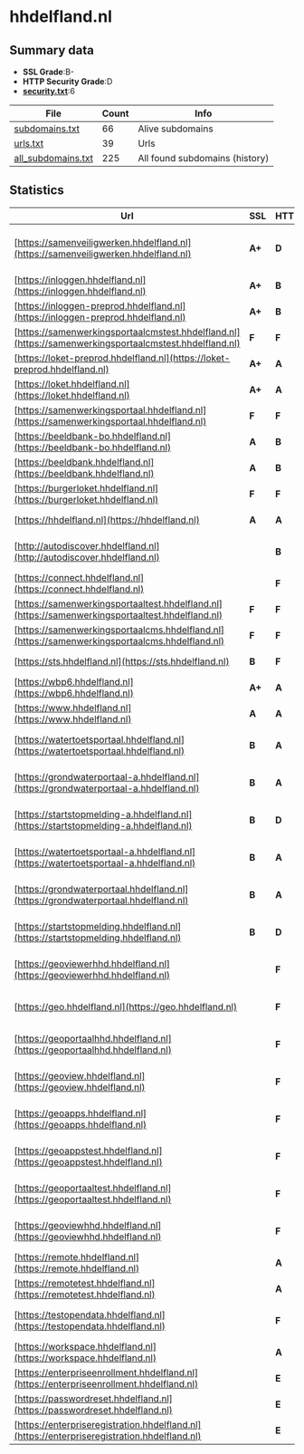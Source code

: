 

# hhdelfland.nl
## Summary data


 - **SSL Grade**:B-
 - **HTTP Security Grade**:D
 - **[security.txt](https://www.digitaleoverheid.nl/nieuws/standaard-security-txt-nu-verplicht-voor-overheid/)**:6


| File       | Count | Info |
|------------|-------|------|
|[subdomains.txt](/data/hhdelfland.nl/subdomains.txt)|66|Alive subdomains|
|[urls.txt](/data/hhdelfland.nl/urls.txt)|39|Urls|
|[all_subdomains.txt](/data/hhdelfland.nl/all_subdomains.txt)|225|All found subdomains (history)|


## Statistics


| Url | SSL | HTTP | Server | Cookie | HSTS | CORS | CTO | CSP | XFO | XXP | RP |FP| Tech |Title |
|--------|-------|-------|------|------|------|------|------|------|------|------|------|------|------|------|
|[https://samenveiligwerken.hhdelfland.nl](https://samenveiligwerken.hhdelfland.nl)| **A+**| **D**|Apache/2.4.56 (Debian)|:warning: |:white_check_mark: | :warning:| | :white_check_mark:| | | :white_check_mark: | |Apache HTTP Server:2.4.56 Bootstrap Debian HSTS|Veilig Delfland|
|[https://inloggen.hhdelfland.nl](https://inloggen.hhdelfland.nl)| **A+**| **B**|| |:white_check_mark: | | | | | | :white_check_mark: | |HSTS||
|[https://inloggen-preprod.hhdelfland.nl](https://inloggen-preprod.hhdelfland.nl)| **A+**| **B**|| |:white_check_mark: | | | | | | :white_check_mark: | |HSTS||
|[https://samenwerkingsportaalcmstest.hhdelfland.nl](https://samenwerkingsportaalcmstest.hhdelfland.nl)| **F**| **F**|Microsoft-HTTPAPI/2.0| | | | | | | | :white_check_mark: | |Microsoft HTTPAPI:2.0||
|[https://loket-preprod.hhdelfland.nl](https://loket-preprod.hhdelfland.nl)| **A+**| **A**|Microsoft-IIS/10.0|:white_check_mark: |:white_check_mark: | | | :white_check_mark:| :white_check_mark: | :white_check_mark: | :white_check_mark: | |IIS:10.0 Windows Server||
|[https://loket.hhdelfland.nl](https://loket.hhdelfland.nl)| **A+**| **A**|Microsoft-IIS/10.0|:white_check_mark: |:white_check_mark: | | | :white_check_mark:| :white_check_mark: | :white_check_mark: | :white_check_mark: | |IIS:10.0 Windows Server||
|[https://samenwerkingsportaal.hhdelfland.nl](https://samenwerkingsportaal.hhdelfland.nl)| **F**| **F**|Microsoft-HTTPAPI/2.0| | | | | | | | :white_check_mark: | |Microsoft HTTPAPI:2.0||
|[https://beeldbank-bo.hhdelfland.nl](https://beeldbank-bo.hhdelfland.nl)| **A**| **B**|Picture Pack|:warning: |:white_check_mark: | | | | :white_check_mark: | :white_check_mark: | :white_check_mark: | |HSTS Microsoft ASP.NET:4.0.30319|Picture Pack|
|[https://beeldbank.hhdelfland.nl](https://beeldbank.hhdelfland.nl)| **A**| **B**||:warning: |:white_check_mark: | | | | :white_check_mark: | :white_check_mark: | :white_check_mark: | |HSTS Microsoft ASP.NET:4.0.30319|Homepage | Beeld...|
|[https://burgerloket.hhdelfland.nl](https://burgerloket.hhdelfland.nl)| **F**| **F**|Apache| | | | | | | | :white_check_mark: | |Apache HTTP Server|301 Moved Perman...|
|[https://hhdelfland.nl](https://hhdelfland.nl)| **A**| **A**|-| |:white_check_mark: | | | :white_check_mark:| :white_check_mark: | :white_check_mark: | :white_check_mark: | |HSTS Microsoft ASP.NET:-|Object moved|
|[http://autodiscover.hhdelfland.nl](http://autodiscover.hhdelfland.nl)| | **B**|Microsoft-IIS/10.0|:white_check_mark: |:white_check_mark: | | | | :white_check_mark: | :white_check_mark: | :white_check_mark: | |IIS:10.0 Microsoft ASP.NET Windows Server||
|[https://connect.hhdelfland.nl](https://connect.hhdelfland.nl)| | **F**|xxxxxxxx-xxxxx| | | | | | | | :white_check_mark: | |HSTS||
|[https://samenwerkingsportaaltest.hhdelfland.nl](https://samenwerkingsportaaltest.hhdelfland.nl)| **F**| **F**|Microsoft-HTTPAPI/2.0| | | | | | | | :white_check_mark: | |Microsoft HTTPAPI:2.0||
|[https://samenwerkingsportaalcms.hhdelfland.nl](https://samenwerkingsportaalcms.hhdelfland.nl)| **F**| **F**|Microsoft-HTTPAPI/2.0| | | | | | | | :white_check_mark: | |Microsoft HTTPAPI:2.0||
|[https://sts.hhdelfland.nl](https://sts.hhdelfland.nl)| **B**| **F**|Microsoft-HTTPAPI/2.0| | | | | | | | :white_check_mark: | |Microsoft HTTPAPI:2.0|Not Found|
|[https://wbp6.hhdelfland.nl](https://wbp6.hhdelfland.nl)| **A+**| **A**|Microsoft-IIS/10.0| |:white_check_mark: | | |:warning: | :white_check_mark: | :white_check_mark: | :white_check_mark: | |HSTS IIS:10.0 Windows Server|Waterwerk|
|[https://www.hhdelfland.nl](https://www.hhdelfland.nl)| **A**| **A**|-| |:white_check_mark: | | | :white_check_mark:| :white_check_mark: | :white_check_mark: | :white_check_mark: | |HSTS Microsoft ASP.NET:-|Home - Delfland|
|[https://watertoetsportaal.hhdelfland.nl](https://watertoetsportaal.hhdelfland.nl)| **B**| **A**|Microsoft-IIS/10.0| |:white_check_mark: | | | :white_check_mark:| | | :white_check_mark: | |IIS:10.0 Microsoft ASP.NET Windows Server|Document Moved|
|[https://grondwaterportaal-a.hhdelfland.nl](https://grondwaterportaal-a.hhdelfland.nl)| **B**| **A**|Microsoft-IIS/10.0| |:white_check_mark: | | | :white_check_mark:| | | :white_check_mark: | |IIS:10.0 Microsoft ASP.NET Windows Server|Document Moved|
|[https://startstopmelding-a.hhdelfland.nl](https://startstopmelding-a.hhdelfland.nl)| **B**| **D**|Microsoft-IIS/10.0| | | | | :white_check_mark:| | | :white_check_mark: | |IIS:10.0 Microsoft ASP.NET Windows Server|403 - Forbidden:...|
|[https://watertoetsportaal-a.hhdelfland.nl](https://watertoetsportaal-a.hhdelfland.nl)| **B**| **A**|Microsoft-IIS/10.0| |:white_check_mark: | | | :white_check_mark:| | | :white_check_mark: | |IIS:10.0 Microsoft ASP.NET Windows Server|Document Moved|
|[https://grondwaterportaal.hhdelfland.nl](https://grondwaterportaal.hhdelfland.nl)| **B**| **A**|Microsoft-IIS/10.0| |:white_check_mark: | | | :white_check_mark:| | | :white_check_mark: | |IIS:10.0 Microsoft ASP.NET Windows Server|Document Moved|
|[https://startstopmelding.hhdelfland.nl](https://startstopmelding.hhdelfland.nl)| **B**| **D**|Microsoft-IIS/10.0| | | | | :white_check_mark:| | | :white_check_mark: | |IIS:10.0 Microsoft ASP.NET Windows Server|403 - Forbidden:...|
|[https://geoviewerhhd.hhdelfland.nl](https://geoviewerhhd.hhdelfland.nl)| | **F**|Microsoft-IIS/10.0| | | | | | | | :white_check_mark: | |IIS:10.0 Microsoft ASP.NET Windows Server|Secure Portal Re...|
|[https://geo.hhdelfland.nl](https://geo.hhdelfland.nl)| | **F**|Microsoft-IIS/10.0| | | | | | | | :white_check_mark: | |IIS:10.0 Microsoft ASP.NET Windows Server|Secure Portal Re...|
|[https://geoportaalhhd.hhdelfland.nl](https://geoportaalhhd.hhdelfland.nl)| | **F**|Microsoft-IIS/10.0| | | | | | | | :white_check_mark: | |IIS:10.0 Microsoft ASP.NET Windows Server|Secure Portal Re...|
|[https://geoview.hhdelfland.nl](https://geoview.hhdelfland.nl)| | **F**|Microsoft-IIS/10.0| | | | | | | | :white_check_mark: | |IIS:10.0 Microsoft ASP.NET Windows Server|Secure Portal Re...|
|[https://geoapps.hhdelfland.nl](https://geoapps.hhdelfland.nl)| | **F**|Microsoft-IIS/10.0| | | | | | | | :white_check_mark: | |IIS:10.0 Microsoft ASP.NET Windows Server|Linkjes naar Ver...|
|[https://geoappstest.hhdelfland.nl](https://geoappstest.hhdelfland.nl)| | **F**|Microsoft-IIS/10.0| | | | | | | | :white_check_mark: | |IIS:10.0 Microsoft ASP.NET Windows Server|Linkjes naar Ver...|
|[https://geoportaaltest.hhdelfland.nl](https://geoportaaltest.hhdelfland.nl)| | **F**|Microsoft-IIS/10.0| | | | | | | | :white_check_mark: | |IIS:10.0 Microsoft ASP.NET Windows Server|Secure Portal Re...|
|[https://geoviewhhd.hhdelfland.nl](https://geoviewhhd.hhdelfland.nl)| | **F**|Microsoft-IIS/10.0| | | | | | | | :white_check_mark: | |IIS:10.0 Microsoft ASP.NET Windows Server|GeoWeb Server|
|[https://remote.hhdelfland.nl](https://remote.hhdelfland.nl)| | **A**||:white_check_mark: |:white_check_mark: | | |:warning: | :white_check_mark: | :white_check_mark: | :white_check_mark: | |HSTS Java|VMware Horizon|
|[https://remotetest.hhdelfland.nl](https://remotetest.hhdelfland.nl)| | **A**||:white_check_mark: |:white_check_mark: | | |:warning: | :white_check_mark: | :white_check_mark: | :white_check_mark: | |HSTS Java|VMware Horizon|
|[https://testopendata.hhdelfland.nl](https://testopendata.hhdelfland.nl)| | **F**|Web| | | | | | | | :white_check_mark: | ||HTTP Status 404...|
|[https://workspace.hhdelfland.nl](https://workspace.hhdelfland.nl)| | **A**||:white_check_mark: |:white_check_mark: | | |:warning: | :white_check_mark: | :white_check_mark: | :white_check_mark: | |HSTS||
|[https://enterpriseenrollment.hhdelfland.nl](https://enterpriseenrollment.hhdelfland.nl)| | **E**|| | | | | | | | :white_check_mark: | |HSTS||
|[https://passwordreset.hhdelfland.nl](https://passwordreset.hhdelfland.nl)| | **E**|| | | | | | | | :white_check_mark: | |HSTS Microsoft ASP.NET|Microsoft Online...|
|[https://enterpriseregistration.hhdelfland.nl](https://enterpriseregistration.hhdelfland.nl)| | **E**|| | | | | | | | :white_check_mark: | |||

